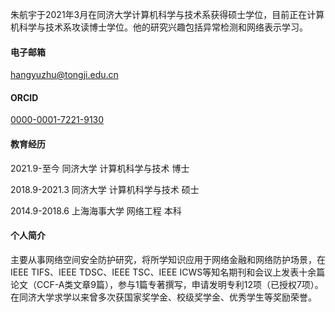 
朱航宇于2021年3月在同济大学计算机科学与技术系获得硕士学位，目前正在计算机科学与技术系攻读博士学位。他的研究兴趣包括异常检测和网络表示学习。


#### 电子邮箱
hangyuzhu@tongji.edu.cn

#### ORCID

[0000-0001-7221-9130](https://orcid.org/0000-0001-7221-9130)

#### 教育经历
 2021.9-至今	同济大学	计算机科学与技术	博士
 
 2018.9-2021.3	同济大学	计算机科学与技术	硕士
 
 2014.9-2018.6	上海海事大学	网络工程	本科


#### 个人简介
主要从事网络空间安全防护研究，将所学知识应用于网络金融和网络防护场景，在IEEE TIFS、IEEE TDSC、IEEE TSC、IEEE ICWS等知名期刊和会议上发表十余篇论文（CCF-A类文章9篇），参与1篇专著撰写，申请发明专利12项（已授权7项）。在同济大学求学以来曾多次获国家奖学金、校级奖学金、优秀学生等奖励荣誉。
